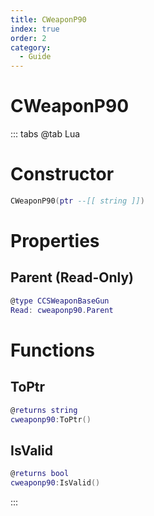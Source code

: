 ```yaml
---
title: CWeaponP90
index: true
order: 2
category:
  - Guide
---
```


# CWeaponP90

::: tabs
@tab Lua
# Constructor
```lua
CWeaponP90(ptr --[[ string ]])
```
# Properties
## Parent (Read-Only)
```lua
@type CCSWeaponBaseGun
Read: cweaponp90.Parent
```
# Functions
## ToPtr
```lua
@returns string
cweaponp90:ToPtr()
```
## IsValid
```lua
@returns bool
cweaponp90:IsValid()
```

:::